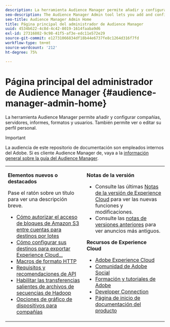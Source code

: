 ```yaml
---
description: La herramienta Audience Manager permite añadir y configurar compañías, servidores, informes, formatos y usuarios. También permite ver o editar su perfil personal.
seo-description: The Audience Manager Admin tool lets you add and configure companies, servers, reports, formats, and users. You can also view or edit your personal profile.
seo-title: Audience Manager Admin Home
title: Página principal del administrador de Audience Manager
uuid: 4534b622-4c8d-4c42-8019-1614faaba9d6
exl-id: 27316802-9c98-41f5-af3e-edc11e572e29
source-git-commit: e12731066834df18b44e6737fe8c1264d316f7fd
workflow-type: tm+mt
source-wordcount: '212'
ht-degree: 75%

---
```


# Página principal del administrador de Audience Manager {#audience-manager-admin-home}

La herramienta Audience Manager permite añadir y configurar compañías, servidores, informes, formatos y usuarios. También permite ver o editar su perfil personal.

>[!IMPORTANT]
>
> La audiencia de este repositorio de documentación son empleados internos del Adobe. Si es cliente Audience Manager de, vaya a la [información general sobre la guía del Audience Manager](https://experienceleague.adobe.com/docs/audience-manager/user-guide/aam-home.html).

<table id="table_882B0982144442F79328A4FA45BD5C7E" frame="none"> 
 <tbody> 
  <tr> 
   <td colname="col1" colsep="0" rowsep="0" valign="top"> <p class="head"> <b>Elementos nuevos o destacados</b> </p> <p>Pase el ratón sobre un título para ver una descripción breve. </p> <p> 
     <ul id="ul_A0416FDB65EB4774821C05664E14AB86"> 
      <li id="li_C528ED722C7241C8A0F492B250322EA7"><a href="admin-servers/admin-authorize-s3-cross-bucket.md#task_20B12994C5484A9D8CC40DF6F456CBE7"> Cómo autorizar el acceso de bloques de Amazon S3 entre cuentas para destinos por lotes</a> </li> 
      <li id="li_582FD48ADC894E00AE5961E2E80A3A92"><a href="admin-destination-troubleshooting.md#set-up-destinations-export"> Cómo configurar sus destinos para exportar Experience Cloud...</a> </li> 
      <li id="li_AB7BFF82D42649F3B72DA7737B05E355"><a href="formats/web-formats.md#reference_C392124A5F3F42E49F8AADDBA601ADFE"> Macros de formato HTTP</a> </li> 
      <li id="li_FEC2B72DC2A04BEAAC36259C0882CECB"><a href="admin-oauth2/aam-admin-api-requirements.md#concept_A7FAC9443CF34974A873E6B787616421"> Requisitos y recomendaciones de API</a> </li> 
      <li id="li_5994853C069A44B2A1A8F3169119F001"><a href="formats/enable-outbound-seq.md#concept_526744C9433F40BF8269E18245B2F0BD"> Habilitar las transferencias salientes de archivos de secuencias de Hadoop</a> </li> 
      <li id="li_EC1DE0200F4B4EA1A7FBAB6A05D9F746"><a href="companies/admin-device-graph-options.md#concept_563615F1018340C683E0EE075F8F639D"> Opciones de gráfico de dispositivos para compañías</a> </li> 
     </ul> </p> </td> 
   <td colname="col2" valign="top"> <p class="head"><b>Notas de la versión</b> </p> 
    <ul id="ul_1AA5CED5DA0F4B78B8BC4D74539E97EF"> 
     <li id="li_1B636241BCC14468980CF415B15A875F">Consulte las últimas <a href="https://experienceleague.adobe.com/docs/release-notes/experience-cloud/current.html" format="https" scope="external">Notas de la versión de Experience Cloud</a> para ver las nuevas funciones y modificaciones. </li> 
     <li id="li_6AD053625237446FB9B581772896F64F">Consulte las <a href="https://experienceleague.adobe.com/docs/release-notes/experience-cloud/current.html" format="https" scope="external">notas de versiones anteriores</a> para ver anuncios más antiguos. </li> 
    </ul> <p class="head"> <b>Recursos de Experience Cloud</b> </p> 
    <ul id="ul_F8DE07F1ADBC411E894751F927BB1477"> 
     <li id="li_09B0F2E487CA4C55A723ACB5901C7B49"><a href="https://business.adobe.com/products/marketing-cloud/main.html" format="http" scope="external"> Adobe Experience Cloud</a> </li> 
     <li id="li_B89CEA08B4954C6ABA2BBDA803A88427"> <a href="https://helpx.adobe.com/support/social.html" format="http" scope="external"> Comunidad de Adobe Social</a> </li> 
     <li id="li_4F16686C311743C484013D84971EEBD3"> <a href="https://helpx.adobe.com/learning.html?promoid=KAUDK" format="https" scope="external"> Formación y tutoriales de Adobe</a> </li> 
     <li id="li_32581A0A26CB4F43833D607221154188"><a href="https://www.adobe.io" format="https" scope="external"> Developer Connection</a> </li> 
     <li id="li_49B2B95B1B4540C9A967F7DDBB4EB457"><a href="https://helpx.adobe.com/es/support/experience-cloud.html" format="https" scope="external"> Página de inicio de documentación del producto</a> </li> 
    </ul> </td> 
  </tr> 
 </tbody> 
</table>
